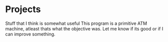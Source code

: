 # Projects
Stuff that I think is somewhat useful
This program is a primitive ATM machine, atleast thats what the objective was. Let me know if its good or if I can improve something.
